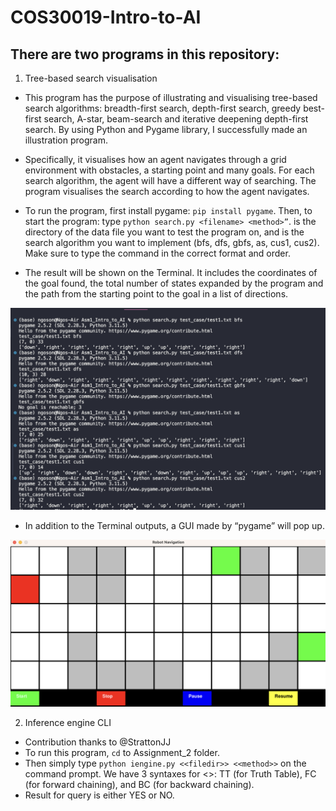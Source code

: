 # COS30019-Intro-to-AI

## There are two programs in this repository:
1. Tree-based search visualisation
- This program has the purpose of illustrating and visualising tree-based search algorithms: breadth-first search, depth-first search, greedy best-first search, A-star, beam-search and iterative deepening depth-first search. By using Python and Pygame library, I successfully made an illustration program.

- Specifically, it visualises how an agent navigates through a grid environment with obstacles, a starting point and many goals. For each
search algorithm, the agent will have a different way of searching. The program visualises the search according to how the agent navigates.

- To run the program, first install pygame: `pip install pygame`. Then, to start the program: type `python search.py <filename> <method>”`. <filename> is the directory of the data file you want to test the program on, and <method> is the search algorithm you want to implement (bfs, dfs, gbfs, as, cus1, cus2). Make sure to type the command in the correct format and order.
  
- The result will be shown on the Terminal. It includes the coordinates of the goal found, the total number of states expanded by the program and the path from the starting point to the goal in a list of directions.

![output](Asm1_Intro_to_AI/Report/test1_result.png)
  
- In addition to the Terminal outputs, a GUI made by “pygame” will pop up.

![GUI](Asm1_Intro_to_AI/Report/test1.png)

2. Inference engine CLI
- Contribution thanks to @StrattonJJ
- To run this program, `cd` to Assignment_2 folder.
- Then simply type `python iengine.py <<filedir>> <<method>>` on the command prompt. We have 3 syntaxes for <<method>>: TT (for Truth Table), FC (for forward chaining), and BC (for backward chaining).
- Result for query is either YES or NO.
